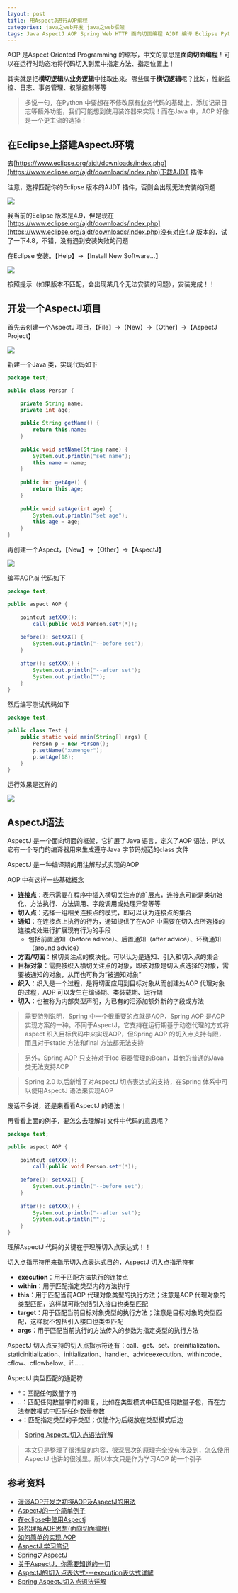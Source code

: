 ```yaml
---
layout: post
title: 用AspectJ进行AOP编程
categories: java之web开发 java之web框架 
tags: Java AspectJ AOP Spring Web HTTP 面向切面编程 AJDT 编译 Eclipse Python 装饰器 装饰器设计模式
---
```


AOP 是Aspect Oriented Programming 的缩写，中文的意思是**面向切面编程**！可以在运行时动态地将代码切入到累中指定方法、指定位置上！

其实就是把**横切逻辑**从**业务逻辑**中抽取出来。哪些属于**横切逻辑**呢？比如，性能监控、日志、事务管理、权限控制等等

>多说一句，在Python 中要想在不修改原有业务代码的基础上，添加记录日志等额外功能，我们可能想到使用装饰器来实现！而在Java 中，AOP 好像是一个更主流的选择！

## 在Eclipse上搭建AspectJ环境

去[https://www.eclipse.org/ajdt/downloads/index.php](https://www.eclipse.org/ajdt/downloads/index.php)下载AJDT 插件

注意，选择匹配你的Eclipse 版本的AJDT 插件，否则会出现无法安装的问题

![](../media/image/2018-12-04/01.png)

我当前的Eclipse 版本是4.9，但是现在[https://www.eclipse.org/ajdt/downloads/index.php](https://www.eclipse.org/ajdt/downloads/index.php)没有对应4.9 版本的，试了一下4.8，不错，没有遇到安装失败的问题

在Eclipse 安装。【Help】->【Install New Software...】

![](../media/image/2018-12-04/02.png)

按照提示（如果版本不匹配，会出现某几个无法安装的问题），安装完成！！

## 开发一个AspectJ项目

首先去创建一个AspectJ 项目，【File】->【New】->【Other】->【AspectJ Project】

![](../media/image/2018-12-04/03.png)

新建一个Java 类，实现代码如下

```java
package test;

public class Person {

    private String name;
    private int age;
    
    public String getName() {
        return this.name;
    }
    
    public void setName(String name) {
        System.out.println("set name");
        this.name = name;
    }
    
    public int getAge() {
        return this.age;
    }
    
    public void setAge(int age) {
        System.out.println("set age");
        this.age = age;
    }
}
```

再创建一个Aspect，【New】->【Other】->【AspectJ】

![](../media/image/2018-12-04/04.png)

编写AOP.aj 代码如下

```java
package test;

public aspect AOP {
    
    pointcut setXXX():
        call(public void Person.set*(*));
    
    before(): setXXX() {
        System.out.println("--before set");
    }
    
    after(): setXXX() {
        System.out.println("--after set");
        System.out.println("");
    }
}
```

然后编写测试代码如下

```java
package test;

public class Test {
    public static void main(String[] args) {
        Person p = new Person();
        p.setName("xumenger");
        p.setAge(18);
    }
}
```

运行效果是这样的

![](../media/image/2018-12-04/05.png)

## AspectJ语法

AspectJ 是一个面向切面的框架，它扩展了Java 语言，定义了AOP 语法，所以它有一个专门的编译器用来生成遵守Java 字节码规范的class 文件

AspectJ 是一种编译期的用注解形式实现的AOP

AOP 中有这样一些基础概念

* **连接点**：表示需要在程序中插入横切关注点的扩展点，连接点可能是类初始化、方法执行、方法调用、字段调用或处理异常等等
* **切入点**：选择一组相关连接点的模式，即可以认为连接点的集合
* **通知**：在连接点上执行的行为，通知提供了在AOP 中需要在切入点所选择的连接点处进行扩展现有行为的手段
    * 包括前置通知（before adivce）、后置通知（after advice）、环绕通知（around advice）
* **方面/切面**：横切关注点的模块化。可以认为是通知、引入和切入点的集合
* **目标对象**：需要被织入横切关注点的对象，即该对象是切入点选择的对象，需要被通知的对象，从而也可称为“被通知对象”
* **织入**：织入是一个过程，是将切面应用到目标对象从而创建处AOP 代理对象的过程，AOP 可以发生在编译期、类装载期、运行期
* **切入**：也被称为内部类型声明，为已有的泪添加额外新的字段或方法

>需要特别说明，Spring 中一个很重要的点就是AOP，Spring AOP 是AOP 实现方案的一种。不同于AspectJ，它支持在运行期基于动态代理的方式将aspect 织入目标代码中来实现AOP，但Spring AOP 的切入点支持有限，而且对于static 方法和final 方法都无法支持

>另外，Spring AOP 只支持对于Ioc 容器管理的Bean，其他的普通的Java 类无法支持AOP

>Spring 2.0 以后新增了对AspectJ 切点表达式的支持，在Spring 体系中可以使用AspectJ 语法来实现AOP

废话不多说，还是来看看AspectJ 的语法！

再看看上面的例子，要怎么去理解aj 文件中代码的意思呢？

```java
package test;

public aspect AOP {
    
    pointcut setXXX():
        call(public void Person.set*(*));
    
    before(): setXXX() {
        System.out.println("--before set");
    }
    
    after(): setXXX() {
        System.out.println("--after set");
        System.out.println("");
    }
}
```

理解AspectJ 代码的关键在于理解切入点表达式！！

切入点指示符用来指示切入点表达式目的，AspectJ 切入点指示符有

* **execution**：用于匹配方法执行的连接点
* **within**：用于匹配指定类型内的方法执行
* **this**：用于匹配当前AOP 代理对象类型的执行方法；注意是AOP 代理对象的类型匹配，这样就可能包括引入接口也类型匹配
* **target**：用于匹配当前目标对象类型的执行方法；注意是目标对象的类型匹配，这样就不包括引入接口也类型匹配
* **args**：用于匹配当前执行的方法传入的参数为指定类型的执行方法

AspectJ 切入点支持的切入点指示符还有：call、get、set、preinitialization、staticinitialization、initialization、handler、adviceexecution、withincode、cflow、cflowbelow、if……

AspectJ 类型匹配的通配符

* \*：匹配任何数量字符
* ..：匹配任何数量字符的重复，比如在类型模式中匹配任何数量子包，而在方法参数模式中匹配任何数量参数
* +：匹配指定类型的子类型；仅能作为后缀放在类型模式后边

>[Spring AspectJ切入点语法详解](http://www.cnblogs.com/caoyc/p/5629507.html)

>本文只是整理了很浅显的内容，很深层次的原理完全没有涉及到，怎么使用AspectJ 也讲的很浅显。所以本文只是作为学习AOP 的一个引子

## 参考资料

* [漫谈AOP开发之初探AOP及AspectJ的用法](http://www.cnblogs.com/lihuidu/p/5802662.html)
* [AspectJ的一个简单例子](http://yangjunfeng.iteye.com/blog/398028)
* [在eclipse中使用Aspectj](https://blog.csdn.net/u010513756/article/details/51804190)
* [轻松理解AOP思想(面向切面编程)](https://www.cnblogs.com/Wolfmanlq/p/6036019.html)
* [如何简单的实现 AOP](https://blog.csdn.net/kiss_xiaojie/article/details/80380548)
* [AspectJ 学习笔记](https://blog.csdn.net/csdn_terence/article/details/55804421)
* [Spring之AspectJ](https://www.cnblogs.com/wwwwyc/p/6375494.html)
* [关于AspectJ，你需要知道的一切](http://ju.outofmemory.cn/entry/329098)
* [AspectJ的切入点表达式---execution表达式详解](https://blog.csdn.net/corbin_zhang/article/details/80576809)
* [Spring AspectJ切入点语法详解](http://www.cnblogs.com/caoyc/p/5629507.html)